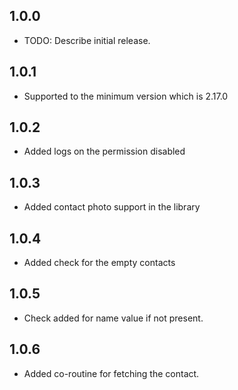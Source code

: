 ## 1.0.0

* TODO: Describe initial release.
## 1.0.1

* Supported to the minimum version which is 2.17.0
## 1.0.2

* Added logs on the permission disabled
## 1.0.3

* Added contact photo support in the library
## 1.0.4

* Added check for the empty contacts
## 1.0.5

* Check added for name value if not present.
## 1.0.6

* Added co-routine for fetching the contact.
